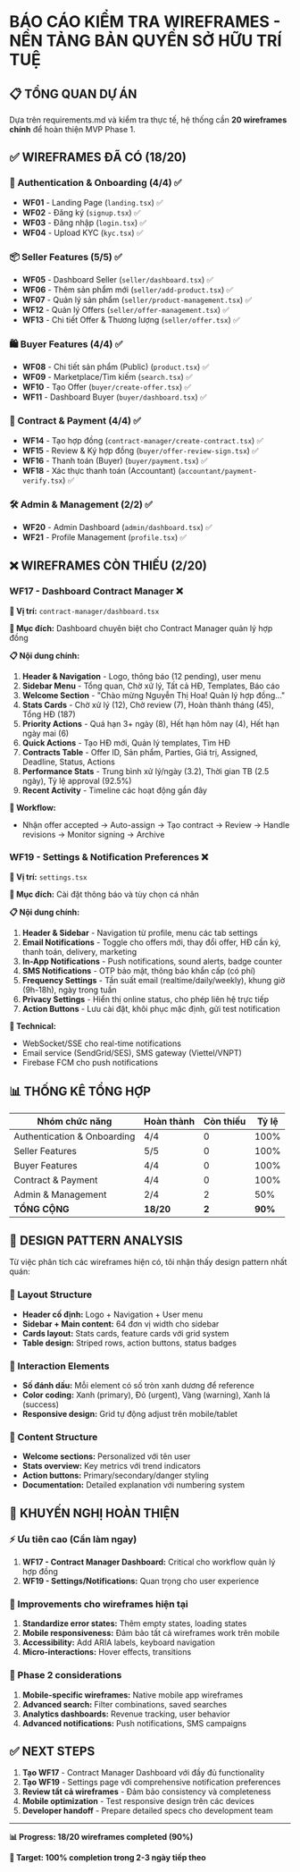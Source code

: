 # BÁO CÁO KIỂM TRA WIREFRAMES - NỀN TẢNG BẢN QUYỀN SỞ HỮU TRÍ TUỆ

## 📋 TỔNG QUAN DỰ ÁN

Dựa trên requirements.md và kiểm tra thực tế, hệ thống cần **20 wireframes chính** để hoàn thiện MVP Phase 1.

## ✅ WIREFRAMES ĐÃ CÓ (18/20)

### 🔐 Authentication & Onboarding (4/4) ✅
- **WF01** - Landing Page (`landing.tsx`) ✅
- **WF02** - Đăng ký (`signup.tsx`) ✅  
- **WF03** - Đăng nhập (`login.tsx`) ✅
- **WF04** - Upload KYC (`kyc.tsx`) ✅

### 📦 Seller Features (5/5) ✅
- **WF05** - Dashboard Seller (`seller/dashboard.tsx`) ✅
- **WF06** - Thêm sản phẩm mới (`seller/add-product.tsx`) ✅
- **WF07** - Quản lý sản phẩm (`seller/product-management.tsx`) ✅
- **WF12** - Quản lý Offers (`seller/offer-management.tsx`) ✅
- **WF13** - Chi tiết Offer & Thương lượng (`seller/offer.tsx`) ✅

### 🛍️ Buyer Features (4/4) ✅
- **WF08** - Chi tiết sản phẩm (Public) (`product.tsx`) ✅
- **WF09** - Marketplace/Tìm kiếm (`search.tsx`) ✅
- **WF10** - Tạo Offer (`buyer/create-offer.tsx`) ✅
- **WF11** - Dashboard Buyer (`buyer/dashboard.tsx`) ✅

### 📝 Contract & Payment (4/4) ✅
- **WF14** - Tạo hợp đồng (`contract-manager/create-contract.tsx`) ✅
- **WF15** - Review & Ký hợp đồng (`buyer/offer-review-sign.tsx`) ✅
- **WF16** - Thanh toán (Buyer) (`buyer/payment.tsx`) ✅
- **WF18** - Xác thực thanh toán (Accountant) (`accountant/payment-verify.tsx`) ✅

### 🛠️ Admin & Management (2/2) ✅
- **WF20** - Admin Dashboard (`admin/dashboard.tsx`) ✅
- **WF21** - Profile Management (`profile.tsx`) ✅

## ❌ WIREFRAMES CÒN THIẾU (2/20)

### **WF17** - Dashboard Contract Manager ❌
**📍 Vị trí:** `contract-manager/dashboard.tsx`

**🎯 Mục đích:** Dashboard chuyên biệt cho Contract Manager quản lý hợp đồng

**📋 Nội dung chính:**
1. **Header & Navigation** - Logo, thông báo (12 pending), user menu
2. **Sidebar Menu** - Tổng quan, Chờ xử lý, Tất cả HĐ, Templates, Báo cáo
3. **Welcome Section** - "Chào mừng Nguyễn Thị Hoa! Quản lý hợp đồng..."
4. **Stats Cards** - Chờ xử lý (12), Chờ review (7), Hoàn thành tháng (45), Tổng HĐ (187)
5. **Priority Actions** - Quá hạn 3+ ngày (8), Hết hạn hôm nay (4), Hết hạn ngày mai (6)
6. **Quick Actions** - Tạo HĐ mới, Quản lý templates, Tìm HĐ
7. **Contracts Table** - Offer ID, Sản phẩm, Parties, Giá trị, Assigned, Deadline, Status, Actions
8. **Performance Stats** - Trung bình xử lý/ngày (3.2), Thời gian TB (2.5 ngày), Tỷ lệ approval (92.5%)
9. **Recent Activity** - Timeline các hoạt động gần đây

**🔄 Workflow:**
- Nhận offer accepted → Auto-assign → Tạo contract → Review → Handle revisions → Monitor signing → Archive

### **WF19** - Settings & Notification Preferences ❌
**📍 Vị trí:** `settings.tsx`

**🎯 Mục đích:** Cài đặt thông báo và tùy chọn cá nhân

**📋 Nội dung chính:**
1. **Header & Sidebar** - Navigation từ profile, menu các tab settings
2. **Email Notifications** - Toggle cho offers mới, thay đổi offer, HĐ cần ký, thanh toán, delivery, marketing
3. **In-App Notifications** - Push notifications, sound alerts, badge counter
4. **SMS Notifications** - OTP bảo mật, thông báo khẩn cấp (có phí)
5. **Frequency Settings** - Tần suất email (realtime/daily/weekly), khung giờ (9h-18h), ngày trong tuần
6. **Privacy Settings** - Hiển thị online status, cho phép liên hệ trực tiếp
7. **Action Buttons** - Lưu cài đặt, khôi phục mặc định, gửi test notification

**🔧 Technical:**
- WebSocket/SSE cho real-time notifications
- Email service (SendGrid/SES), SMS gateway (Viettel/VNPT)
- Firebase FCM cho push notifications

## 📊 THỐNG KÊ TỔNG HỢP

| Nhóm chức năng | Hoàn thành | Còn thiếu | Tỷ lệ |
|----------------|------------|-----------|--------|
| Authentication & Onboarding | 4/4 | 0 | 100% |
| Seller Features | 5/5 | 0 | 100% |
| Buyer Features | 4/4 | 0 | 100% |
| Contract & Payment | 4/4 | 0 | 100% |
| Admin & Management | 2/4 | 2 | 50% |
| **TỔNG CỘNG** | **18/20** | **2** | **90%** |

## 🎨 DESIGN PATTERN ANALYSIS

Từ việc phân tích các wireframes hiện có, tôi nhận thấy design pattern nhất quán:

### 📐 Layout Structure
- **Header cố định:** Logo + Navigation + User menu
- **Sidebar + Main content:** 64 đơn vị width cho sidebar
- **Cards layout:** Stats cards, feature cards với grid system
- **Table design:** Striped rows, action buttons, status badges

### 🎯 Interaction Elements 
- **Số đánh dấu:** Mỗi element có số tròn xanh dương để reference
- **Color coding:** Xanh (primary), Đỏ (urgent), Vàng (warning), Xanh lá (success)
- **Responsive design:** Grid tự động adjust trên mobile/tablet

### 📝 Content Structure
- **Welcome sections:** Personalized với tên user
- **Stats overview:** Key metrics với trend indicators
- **Action buttons:** Primary/secondary/danger styling
- **Documentation:** Detailed explanation với numbering system

## 🚀 KHUYẾN NGHỊ HOÀN THIỆN

### ⚡ Ưu tiên cao (Cần làm ngay)
1. **WF17 - Contract Manager Dashboard:** Critical cho workflow quản lý hợp đồng
2. **WF19 - Settings/Notifications:** Quan trọng cho user experience

### 🔄 Improvements cho wireframes hiện tại
1. **Standardize error states:** Thêm empty states, loading states
2. **Mobile responsiveness:** Đảm bảo tất cả wireframes work trên mobile
3. **Accessibility:** Add ARIA labels, keyboard navigation
4. **Micro-interactions:** Hover effects, transitions

### 📱 Phase 2 considerations
1. **Mobile-specific wireframes:** Native mobile app wireframes
2. **Advanced search:** Filter combinations, saved searches
3. **Analytics dashboards:** Revenue tracking, user behavior
4. **Advanced notifications:** Push notifications, SMS campaigns

## ✅ NEXT STEPS

1. **Tạo WF17** - Contract Manager Dashboard với đầy đủ functionality
2. **Tạo WF19** - Settings page với comprehensive notification preferences
3. **Review tất cả wireframes** - Đảm bảo consistency và completeness
4. **Mobile optimization** - Test responsive design trên các devices
5. **Developer handoff** - Prepare detailed specs cho development team

---

**📊 Progress: 18/20 wireframes completed (90%)**

**🎯 Target: 100% completion trong 2-3 ngày tiếp theo**
